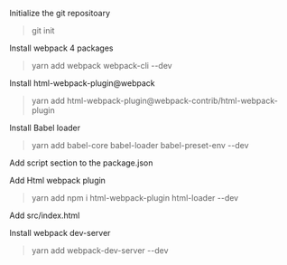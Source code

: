 Initialize the git repositoary
> git init

Install webpack 4 packages
> yarn add webpack webpack-cli --dev

Install html-webpack-plugin@webpack
> yarn add html-webpack-plugin@webpack-contrib/html-webpack-plugin

Install Babel loader
> yarn add babel-core babel-loader babel-preset-env --dev

Add script section to the package.json

Add Html webpack plugin
> yarn add npm i html-webpack-plugin html-loader --dev

Add src/index.html

Install webpack dev-server
> yarn add webpack-dev-server --dev
